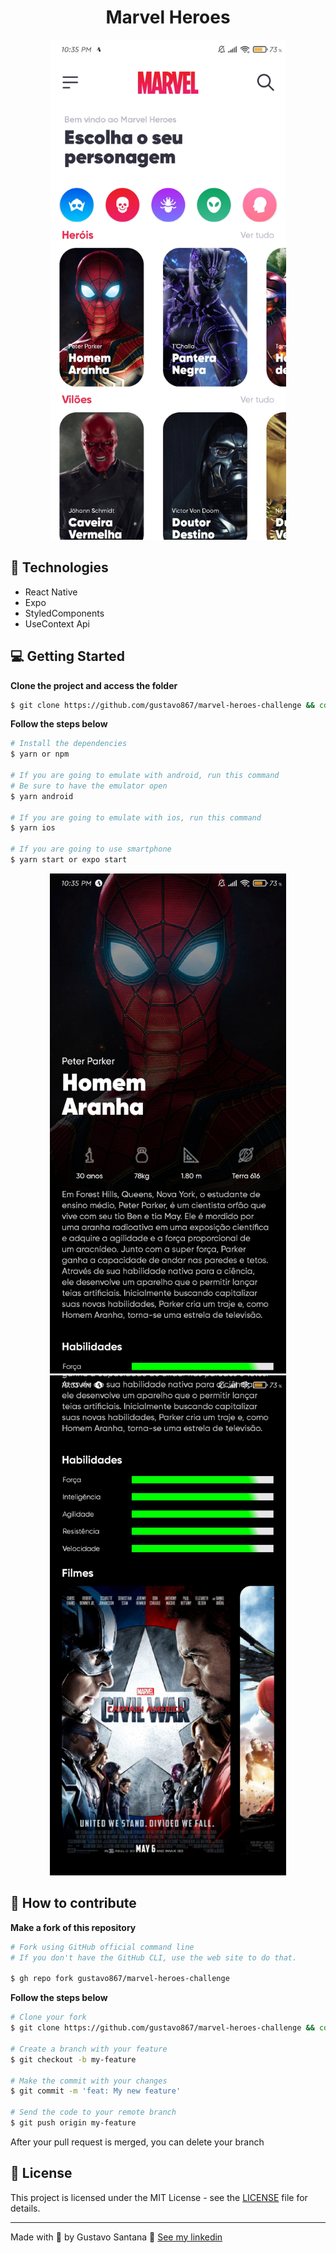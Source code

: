 <div align="center">
<h1>Marvel Heroes</h1>
<img src="./.github/screen1.jpg" height="800"></img>
</div>

## 🚀 Technologies

- React Native
- Expo
- StyledComponents
- UseContext Api

## 💻 Getting Started

**Clone the project and access the folder**

```bash
$ git clone https://github.com/gustavo867/marvel-heroes-challenge && cd marvel-heroes-challenge
```

**Follow the steps below**

```bash
# Install the dependencies
$ yarn or npm

# If you are going to emulate with android, run this command
# Be sure to have the emulator open
$ yarn android

# If you are going to emulate with ios, run this command
$ yarn ios

# If you are going to use smartphone
$ yarn start or expo start
```

<div align="center">
    <img padding={20} src="./.github/screen2.jpg"height="800"></img>
    <img src="./.github/screen3.jpg" height="800"></img>
</div>

## 🤔 How to contribute

**Make a fork of this repository**

```bash
# Fork using GitHub official command line
# If you don't have the GitHub CLI, use the web site to do that.

$ gh repo fork gustavo867/marvel-heroes-challenge
```

**Follow the steps below**

```bash
# Clone your fork
$ git clone https://github.com/gustavo867/marvel-heroes-challenge && cd marvel-heroes-challenge

# Create a branch with your feature
$ git checkout -b my-feature

# Make the commit with your changes
$ git commit -m 'feat: My new feature'

# Send the code to your remote branch
$ git push origin my-feature
```

After your pull request is merged, you can delete your branch

## 📝 License

This project is licensed under the MIT License - see the [LICENSE](LICENSE) file for details.

---

Made with 💜 by Gustavo Santana 👋 [See my linkedin](https://www.linkedin.com/in/gustavo-santana-83ba611a6/)
